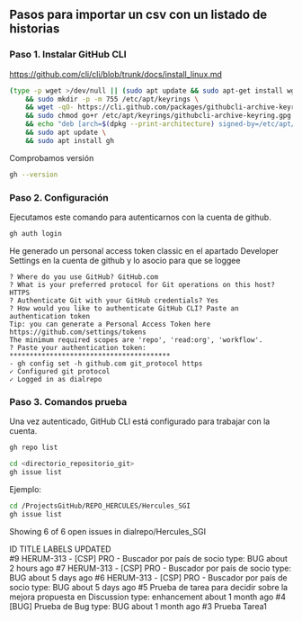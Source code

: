 ## Pasos para importar un csv con un listado de historias 

### Paso 1. Instalar GitHub CLI
https://github.com/cli/cli/blob/trunk/docs/install_linux.md

``` sh
(type -p wget >/dev/null || (sudo apt update && sudo apt-get install wget -y)) \
	&& sudo mkdir -p -m 755 /etc/apt/keyrings \
	&& wget -qO- https://cli.github.com/packages/githubcli-archive-keyring.gpg | sudo tee /etc/apt/keyrings/githubcli-archive-keyring.gpg > /dev/null \
	&& sudo chmod go+r /etc/apt/keyrings/githubcli-archive-keyring.gpg \
	&& echo "deb [arch=$(dpkg --print-architecture) signed-by=/etc/apt/keyrings/githubcli-archive-keyring.gpg] https://cli.github.com/packages stable main" | sudo tee /etc/apt/sources.list.d/github-cli.list > /dev/null \
	&& sudo apt update \
	&& sudo apt install gh
```

Comprobamos versión
``` sh
gh --version
```

### Paso 2. Configuración
Ejecutamos este comando para autenticarnos con la cuenta de github.
``` sh
gh auth login
```
He generado un personal access token classic en el apartado Developer Settings en la cuenta de github y lo asocio para que se loggee
```
? Where do you use GitHub? GitHub.com
? What is your preferred protocol for Git operations on this host? HTTPS
? Authenticate Git with your GitHub credentials? Yes
? How would you like to authenticate GitHub CLI? Paste an authentication token
Tip: you can generate a Personal Access Token here https://github.com/settings/tokens
The minimum required scopes are 'repo', 'read:org', 'workflow'.
? Paste your authentication token: ****************************************
- gh config set -h github.com git_protocol https
✓ Configured git protocol
✓ Logged in as dialrepo
``` 


### Paso 3. Comandos prueba
Una vez autenticado, GitHub CLI está configurado para trabajar con la cuenta.
``` sh
gh repo list
``` 

``` sh
cd <directorio_repositorio_git>
gh issue list
``` 

Ejemplo:
``` sh
cd /ProjectsGitHub/REPO_HERCULES/Hercules_SGI
gh issue list
``` 
Showing 6 of 6 open issues in dialrepo/Hercules_SGI

ID  TITLE                                                                 LABELS             UPDATED          
#9  HERUM-313 - [CSP] PRO - Buscador por país de socio                    type: BUG          about 2 hours ago
#7  HERUM-313 - [CSP] PRO - Buscador por país de socio                    type: BUG          about 5 days ago
#6  HERUM-313 - [CSP] PRO - Buscador por país de socio                    type: BUG          about 5 days ago
#5  Prueba de tarea para decidir sobre la mejora propuesta en Discussion  type: enhancement  about 1 month ago
#4  [BUG] Prueba de Bug                                                   type: BUG          about 1 month ago
#3  Prueba Tarea1          


